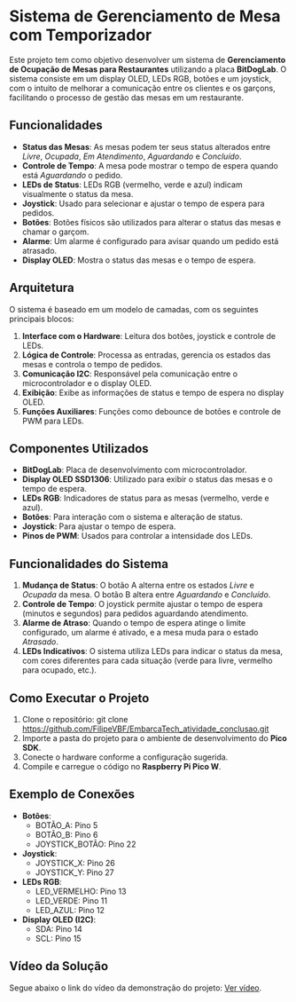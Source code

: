 # Sistema de Gerenciamento de Mesa com Temporizador

Este projeto tem como objetivo desenvolver um sistema de **Gerenciamento de Ocupação de Mesas para Restaurantes** utilizando a placa **BitDogLab**. O sistema consiste em um display OLED, LEDs RGB, botões e um joystick, com o intuito de melhorar a comunicação entre os clientes e os garçons, facilitando o processo de gestão das mesas em um restaurante.

## Funcionalidades

- **Status das Mesas**: As mesas podem ter seus status alterados entre *Livre*, *Ocupada*, *Em Atendimento*, *Aguardando* e *Concluído*.
- **Controle de Tempo**: A mesa pode mostrar o tempo de espera quando está *Aguardando* o pedido.
- **LEDs de Status**: LEDs RGB (vermelho, verde e azul) indicam visualmente o status da mesa.
- **Joystick**: Usado para selecionar e ajustar o tempo de espera para pedidos.
- **Botões**: Botões físicos são utilizados para alterar o status das mesas e chamar o garçom.
- **Alarme**: Um alarme é configurado para avisar quando um pedido está atrasado.
- **Display OLED**: Mostra o status das mesas e o tempo de espera.

## Arquitetura

O sistema é baseado em um modelo de camadas, com os seguintes principais blocos:

1. **Interface com o Hardware**: Leitura dos botões, joystick e controle de LEDs.
2. **Lógica de Controle**: Processa as entradas, gerencia os estados das mesas e controla o tempo de pedidos.
3. **Comunicação I2C**: Responsável pela comunicação entre o microcontrolador e o display OLED.
4. **Exibição**: Exibe as informações de status e tempo de espera no display OLED.
5. **Funções Auxiliares**: Funções como debounce de botões e controle de PWM para LEDs.

## Componentes Utilizados

- **BitDogLab**: Placa de desenvolvimento com microcontrolador.
- **Display OLED SSD1306**: Utilizado para exibir o status das mesas e o tempo de espera.
- **LEDs RGB**: Indicadores de status para as mesas (vermelho, verde e azul).
- **Botões**: Para interação com o sistema e alteração de status.
- **Joystick**: Para ajustar o tempo de espera.
- **Pinos de PWM**: Usados para controlar a intensidade dos LEDs.

## Funcionalidades do Sistema

1. **Mudança de Status**: O botão A alterna entre os estados *Livre* e *Ocupada* da mesa. O botão B altera entre *Aguardando* e *Concluído*.
2. **Controle de Tempo**: O joystick permite ajustar o tempo de espera (minutos e segundos) para pedidos aguardando atendimento.
3. **Alarme de Atraso**: Quando o tempo de espera atinge o limite configurado, um alarme é ativado, e a mesa muda para o estado *Atrasado*.
4. **LEDs Indicativos**: O sistema utiliza LEDs para indicar o status da mesa, com cores diferentes para cada situação (verde para livre, vermelho para ocupado, etc.).

## Como Executar o Projeto

1. Clone o repositório:
   git clone https://github.com/FilipeVBF/EmbarcaTech_atividade_conclusao.git
2. Importe a pasta do projeto para o ambiente de desenvolvimento do **Pico SDK**.
3. Conecte o hardware conforme a configuração sugerida.
4. Compile e carregue o código no **Raspberry Pi Pico W**.

## Exemplo de Conexões

- **Botões**:
  - BOTÃO_A: Pino 5
  - BOTÃO_B: Pino 6
  - JOYSTICK_BOTÃO: Pino 22
- **Joystick**:
  - JOYSTICK_X: Pino 26
  - JOYSTICK_Y: Pino 27
- **LEDs RGB**:
  - LED_VERMELHO: Pino 13
  - LED_VERDE: Pino 11
  - LED_AZUL: Pino 12
- **Display OLED (I2C)**:
  - SDA: Pino 14
  - SCL: Pino 15

## Vídeo da Solução
Segue abaixo o link do vídeo da demonstração do projeto:
[Ver vídeo](https://drive.google.com/file/d/1PQ610m6bIcYRiQXdW3t7iAfxOyUw7oth/view?usp=sharing).
